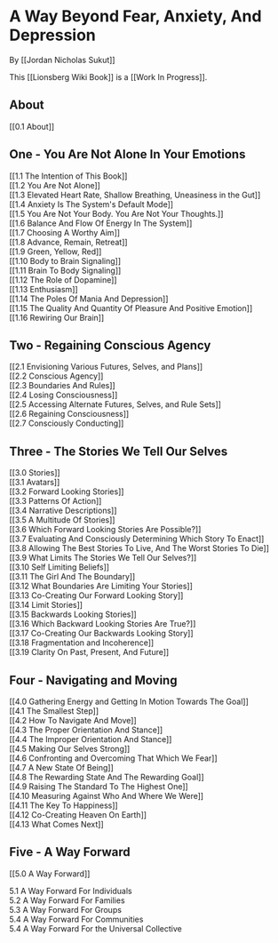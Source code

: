 # A Way Beyond Fear, Anxiety, And Depression

By [[Jordan Nicholas Sukut]]  

This [[Lionsberg Wiki Book]] is a [[Work In Progress]]. 

## About  

[[0.1 About]]  

## One - You Are Not Alone In Your Emotions

[[1.1 The Intention of This Book]]  
[[1.2 You Are Not Alone]]  
[[1.3 Elevated Heart Rate, Shallow Breathing, Uneasiness in the Gut]]  
[[1.4 Anxiety Is The System's Default Mode]]  
[[1.5 You Are Not Your Body. You Are Not Your Thoughts.]]  
[[1.6 Balance And Flow Of Energy In The System]]  
[[1.7 Choosing A Worthy Aim]]  
[[1.8 Advance, Remain, Retreat]]  
[[1.9 Green, Yellow, Red]]  
[[1.10 Body to Brain Signaling]]  
[[1.11 Brain To Body Signaling]]  
[[1.12 The Role of Dopamine]]  
[[1.13 Enthusiasm]]  
[[1.14 The Poles Of Mania And Depression]]  
[[1.15 The Quality And Quantity Of Pleasure And Positive Emotion]]  
[[1.16 Rewiring Our Brain]]  

## Two - Regaining Conscious Agency

[[2.1 Envisioning Various Futures, Selves, and Plans]]  
[[2.2 Conscious Agency]]  
[[2.3 Boundaries And Rules]]  
[[2.4 Losing Consciousness]]  
[[2.5 Accessing Alternate Futures, Selves, and Rule Sets]]  
[[2.6 Regaining Consciousness]]  
[[2.7 Consciously Conducting]]  

## Three - The Stories We Tell Our Selves    

[[3.0 Stories]]  
[[3.1 Avatars]]  
[[3.2 Forward Looking Stories]]  
[[3.3 Patterns Of Action]]  
[[3.4 Narrative Descriptions]]  
[[3.5 A Multitude Of Stories]]  
[[3.6 Which Forward Looking Stories Are Possible?]]  
[[3.7 Evaluating And Consciously Determining Which Story To Enact]]  
[[3.8 Allowing The Best Stories To Live, And The Worst Stories To Die]]  
[[3.9 What Limits The Stories We Tell Our Selves?]]  
[[3.10 Self Limiting Beliefs]]  
[[3.11 The Girl And The Boundary]]  
[[3.12 What Boundaries Are Limiting Your Stories]]  
[[3.13 Co-Creating Our Forward Looking Story]]  
[[3.14 Limit Stories]]  
[[3.15 Backwards Looking Stories]]  
[[3.16 Which Backward Looking Stories Are True?]]  
[[3.17 Co-Creating Our Backwards Looking Story]]  
[[3.18 Fragmentation and Incoherence]]  
[[3.19 Clarity On Past, Present, And Future]]  

## Four - Navigating and Moving 

[[4.0 Gathering Energy and Getting In Motion Towards The Goal]]  
[[4.1 The Smallest Step]]  
[[4.2 How To Navigate And Move]]  
[[4.3 The Proper Orientation And Stance]]  
[[4.4 The Improper Orientation And Stance]]  
[[4.5 Making Our Selves Strong]]  
[[4.6 Confronting and Overcoming That Which We Fear]]  
[[4.7 A New State Of Being]]  
[[4.8 The Rewarding State And The Rewarding Goal]]  
[[4.9 Raising The Standard To The Highest One]]  
[[4.10 Measuring Against Who And Where We Were]]  
[[4.11 The Key To Happiness]]  
[[4.12 Co-Creating Heaven On Earth]]  
[[4.13 What Comes Next]]  

## Five - A Way Forward

[[5.0 A Way Forward]]  

5.1 A Way Forward For Individuals  
5.2 A Way Forward For Families  
5.3 A Way Forward For Groups  
5.4 A Way Forward For Communities  
5.4 A Way Forward For the Universal Collective  
